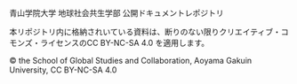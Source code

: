 青山学院大学 地球社会共生学部 公開ドキュメントレポジトリ


本リポジトリ内に格納されいている資料は、断りのない限りクリエイティブ・コモンズ・ライセンスのCC BY-NC-SA 4.0 を適用します。

© the School of Global Studies and Collaboration, Aoyama Gakuin University, CC BY-NC-SA 4.0
